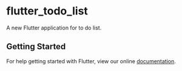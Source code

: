 # flutter_todo_list

A new Flutter application for to do list.

## Getting Started

For help getting started with Flutter, view our online
[documentation](https://flutter.io/).
